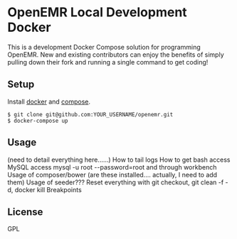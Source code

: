 # OpenEMR Local Development Docker

This is a development Docker Compose solution for programming OpenEMR. New and existing contributors can enjoy the benefits of simply pulling down their fork and running a single command to get coding!

## Setup

Install [docker](https://www.docker.com/get-docker) and [compose](https://docs.docker.com/compose/install/).

```
$ git clone git@github.com:YOUR_USERNAME/openemr.git
$ docker-compose up
```

## Usage

(need to detail everything here......)
How to tail logs
How to get bash access
MySQL access mysql -u root --password=root and through workbench
Usage of composer/bower (are these installed.... actually, I need to add them)
Usage of seeder???
Reset everything with git checkout, git clean -f -d, docker kill
Breakpoints


## License

GPL
